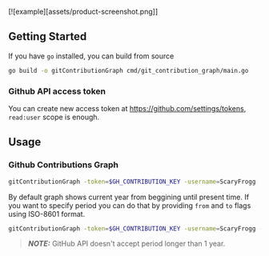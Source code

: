 [![example][assets/product-screenshot.png]]
## Getting Started

If you have `go` installed, you can build from source
```sh
go build -o gitContributionGraph cmd/git_contribution_graph/main.go
```

### Github API access token
You can create new access token at https://github.com/settings/tokens, `read:user` scope is enough.

## Usage
### Github Contributions Graph
```sh
gitContributionGraph -token=$GH_CONTRIBUTION_KEY -username=ScaryFrogg
```
By default graph shows current year from beggining until present time. If you want to specify period you can do that by providing `from` and `to` flags using ISO-8601 format.
```sh
gitContributionGraph -token=$GH_CONTRIBUTION_KEY -username=ScaryFrogg -from=2023-01-01T00:00:00Z -to=2023-12-31T23:59:00Z 
```
> **_NOTE:_**  GitHub API doesn't accept period longer than 1 year.
